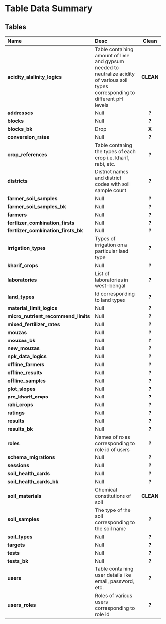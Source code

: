 # Table Data Summary

## Tables

|Name|Desc|Clean|
|:----|:----|:-----:|
| **acidity_alalinity_logics** |Table containing amount of lime and gypsum needed to neutralize acidity of various soil types corresponding to different pH levels|**CLEAN**|
| **addresses**|Null|**?**|
| **blocks**|Null|**?**|
| **blocks_bk** |Drop|**X**|
| **conversion_rates**|Null|**?**|
| **crop_references**|Table contaning the types of each crop i.e. kharif, rabi, etc.|**?**|
| **districts** | District names and district codes with soil sample count|**?**|
| **farmer_soil_samples**|Null|**?**|
| **farmer_soil_samples_bk**|Null|**?**|
| **farmers**|Null|**?**|
| **fertlizer_combination_firsts**|Null|**?**|
| **fertlizer_combination_firsts_bk**|Null|**?**|
| **irrigation_types**|Types of irrigation on a particular land type|**?**|
| **kharif_crops**|Null|**?**|
| **laboratories** | List of laboratories in west-bengal|**?**|
| **land_types**|Id corresponding to land types|**?**|
| **material_limit_logics**|Null|**?**|
| **micro_nutrient_recommend_limits**|Null|**?**|
| **mixed_fertilizer_rates**|Null|**?**|
| **mouzas**|Null|**?**|
| **mouzas_bk**|Null|**?**|
| **new_mouzas**|Null|**?**|
| **npk_data_logics**|Null|**?**|
| **offline_farmers**|Null|**?**|
| **offline_results**|Null|**?**|
| **offline_samples**|Null|**?**|
| **plot_slopes**|Null|**?**|
| **pre_kharif_crops**|Null|**?**|
| **rabi_crops**|Null|**?**|
| **ratings**|Null|**?**|
| **results**|Null|**?**|
| **results_bk**|Null|**?**|
| **roles**|Names of roles corresponding to role id of users|**?**|
| **schema_migrations**|Null|**?**|
| **sessions**|Null|**?**|
| **soil_health_cards**|Null|**?**|
| **soil_health_cards_bk**|Null|**?**|
| **soil_materials** |Chemical constitutions of soil|**CLEAN**|
| **soil_samples**| The type of the soil corresponding to the soil name |**?**|
| **soil_types**|Null|**?**|
| **targets**|Null|**?**|
| **tests**|Null|**?**|
| **tests_bk**|Null|**?**|
| **users**|Table containing user details like email, password, etc.|**?**|
| **users_roles**|Roles of various users corresponding to role id|**?**|

